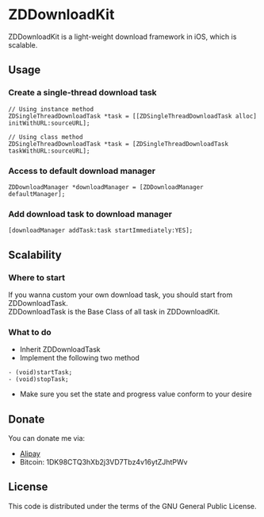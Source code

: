 # ZDDownloadKit

ZDDownloadKit is a light-weight download framework in iOS, which is scalable.  


## Usage

### Create a single-thread download task
```
// Using instance method
ZDSingleThreadDownloadTask *task = [[ZDSingleThreadDownloadTask alloc] initWithURL:sourceURL];

// Using class method
ZDSingleThreadDownloadTask *task = [ZDSingleThreadDownloadTask taskWithURL:sourceURL];
```

### Access to default download manager
```
ZDDownloadManager *downloadManager = [ZDDownloadManager defaultManager];
```

### Add download task to download manager
```
[downloadManager addTask:task startImmediately:YES];
```


## Scalability

### Where to start
If you wanna custom your own download task, you should start from ZDDownloadTask.  
ZDDownloadTask is the Base Class of all task in ZDDownloadKit.  

### What to do

* Inherit ZDDownloadTask
* Implement the following two method

```
- (void)startTask;
- (void)stopTask;
```
* Make sure you set the state and progress value conform to your desire


## Donate

You can donate me
via:
* [Alipay](https://me.alipay.com/0dayzh)
* Bitcoin: 1DK98CTQ3hXb2j3VD7Tbz4v16ytZJhtPWv

## License
This code is distributed under the terms of the GNU General Public License.
